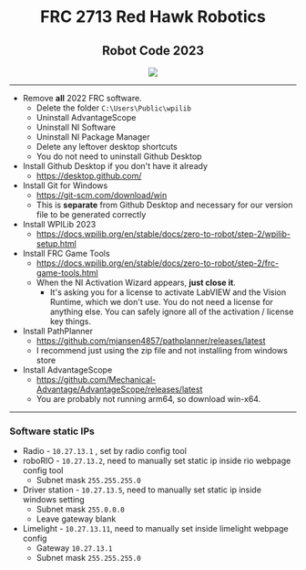 <div align="center">
    <h1>FRC 2713 Red Hawk Robotics</h1>
    <h2>Robot Code 2023</h2>
    <img src="https://github.com/FRC2713/Robot2023/actions/workflows/gradle.yml/badge.svg" />
</div>

---

- Remove **all** 2022 FRC software.
    - Delete the folder `C:\Users\Public\wpilib`
    - Uninstall AdvantageScope
    - Uninstall NI Software
    - Uninstall NI Package Manager
    - Delete any leftover desktop shortcuts
    - You do not need to uninstall Github Desktop
- Install Github Desktop if you don't have it already
    - https://desktop.github.com/
- Install Git for Windows
    - https://git-scm.com/download/win
    - This is **separate** from Github Desktop and necessary for our version file to be generated correctly
- Install WPILib 2023
    - https://docs.wpilib.org/en/stable/docs/zero-to-robot/step-2/wpilib-setup.html
- Install FRC Game Tools
    - https://docs.wpilib.org/en/stable/docs/zero-to-robot/step-2/frc-game-tools.html
    - When the NI Activation Wizard appears, **just close it**.
        - It's asking you for a license to activate LabVIEW and the Vision Runtime, which we don't use. You do not need a license for anything else. You can safely ignore all of the activation / license key things.
- Install PathPlanner
    - https://github.com/mjansen4857/pathplanner/releases/latest
    - I recommend just using the zip file and not installing from windows store
- Install AdvantageScope
    - https://github.com/Mechanical-Advantage/AdvantageScope/releases/latest
    - You are probably not running arm64, so download win-x64.

---

### Software static IPs
- Radio - `10.27.13.1` , set by radio config tool
- roboRIO - `10.27.13.2`, need to manually set static ip inside rio webpage config tool
  - Subnet mask `255.255.255.0`
- Driver station - `10.27.13.5`, need to manually set static ip inside windows setting
  - Subnet mask `255.0.0.0`
  - Leave gateway blank
- Limelight - `10.27.13.11`, need to manually set inside limelight webpage config
  - Gateway `10.27.13.1`
  - Subnet mask `255.255.255.0`
